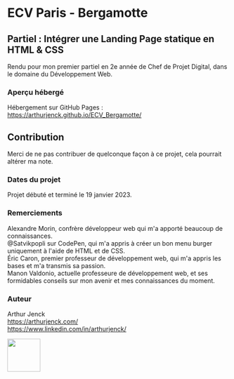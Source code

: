 # ECV Paris - Bergamotte

## Partiel : Intégrer une Landing Page statique en HTML & CSS

Rendu pour mon premier partiel en 2e année de Chef de Projet Digital, dans le domaine du Développement Web.

### Aperçu hébergé

Hébergement sur GitHub Pages :  
https://arthurjenck.github.io/ECV_Bergamotte/

## Contribution

Merci de ne pas contribuer de quelconque façon à ce projet, cela pourrait altérer ma note.

### Dates du projet

Projet débuté et terminé le 19 janvier 2023.

### Remerciements

Alexandre Morin, confrère développeur web qui m'a apporté beaucoup de connaissances.  
@Satvikpopli sur CodePen, qui m'a appris à créer un bon menu burger uniquement à l'aide de HTML et de CSS.  
Éric Caron, premier professeur de développement web, qui m'a appris les bases et m'a transmis sa passion.  
Manon Valdonio, actuelle professeure de développement web, et ses formidables conseils sur mon avenir et mes connaissances du moment.

### Auteur

Arthur Jenck  
https://arthurjenck.com/  
https://www.linkedin.com/in/arthurjenck/

<img src="https://i.ibb.co/grKRmmn/Logo-Jaune-PNG.png" width="75">
